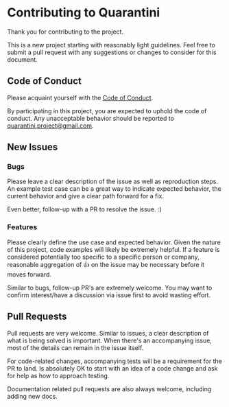 # Contributing to Quarantini

Thank you for contributing to the project.

This is a new project starting with reasonably light guidelines. Feel free to submit a pull request with any suggestions or changes to consider for this document.

## Code of Conduct

Please acquaint yourself with the [Code of Conduct](CODE_OF_CONDUCT.md).

By participating in this project, you are expected to uphold the code of conduct. Any unacceptable behavior should be reported to quarantini.project@gmail.com.

## New Issues

### Bugs

Please leave a clear description of the issue as well as reproduction steps. An example test case can be a great way to indicate expected behavior, the current behavior and give a clear path forward for a fix.

Even better, follow-up with a PR to resolve the issue. :)

### Features

Please clearly define the use case and expected behavior. Given the nature of this project, code examples will likely be extremely helpful. If a feature is considered potentially too specific to a specific person or company, reasonable aggregation of :+1: on the issue may be necessary before it moves forward.

Similar to bugs, follow-up PR's are extremely welcome. You may want to confirm interest/have a discussion via issue first to avoid wasting effort.

## Pull Requests

Pull requests are very welcome. Similar to issues, a clear description of what is being solved is important. When there's an accompanying issue, most of the details can remain in the issue itself.

For code-related changes, accompanying tests will be a requirement for the PR to land. Is absolutely OK to start with an idea of a code change and ask for help as how to approach testing.

Documentation related pull requests are also always welcome, including adding new docs.